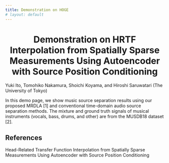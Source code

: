 ```yaml
---
title: Demonstration on HOGE
# layout: default
---
```

<h1><div style="text-align: center;">
Demonstration on HRTF Interpolation from Spatially Sparse Measurements Using Autoencoder with Source Position Conditioning
</div></h1>
Yuki Ito, Tomohiko Nakamura, Shoichi Koyama, and Hiroshi Saruwatari (The University of Tokyo)

In this demo page, we show music source separation results using our proposed MRDLA [1] and conventional time-domain audio source separation methods. The mixture and ground truth signals of musical instruments (vocals, bass, drums, and other) are from the MUSDB18 dataset [2].

## References
Head-Related Transfer Function Interpolation from Spatially Sparse Measurements Using Autoencoder with Source Position Conditioning